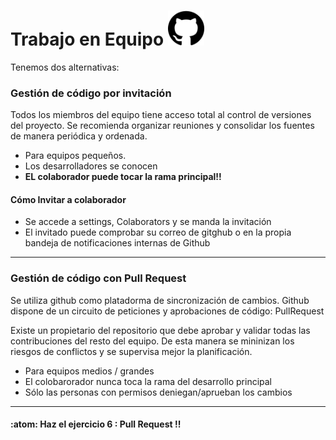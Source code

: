 # Trabajo en Equipo <img src="/assets/github.png" width="58" height="56"/>

Tenemos dos alternativas:

### Gestión de código por invitación

Todos los miembros del equipo tiene acceso total al control de versiones
del proyecto. Se recomienda organizar reuniones y consolidar los fuentes
de manera periódica y ordenada.

- Para equipos pequeños.
- Los desarrolladores se conocen
- **EL colaborador puede tocar la rama principal!!**

#### Cómo Invitar a colaborador

- Se accede a settings, Colaborators y se manda la invitación
- El invitado puede comprobar su correo de gitghub o en la propia
bandeja de notificaciones internas de Github


---

### Gestión de código con Pull Request 

Se utiliza github como platadorma de sincronización de cambios.
Github dispone de un circuito de peticiones y aprobaciones de código: PullRequest

Existe un propietario del repositorio que debe aprobar y validar todas las contribuciones del resto del equipo.
De esta manera se mininizan los riesgos de conflictos y se supervisa mejor la planificación.

- Para equipos medios / grandes
- El colobarorador nunca toca la rama del desarrollo principal
- Sólo las personas con permisos deniegan/aprueban los cambios
  
---
#### :atom: Haz el ejercicio 6 : Pull Request !!
